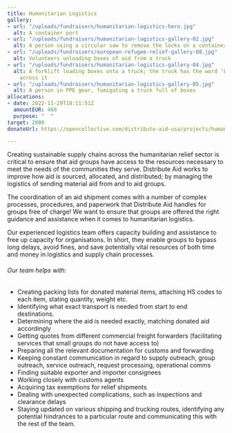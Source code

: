 ```yaml
---
title: Humanitarian Logistics
gallery:
- url: "/uploads/fundraisers/humanitarian-logistics-hero.jpg"
  alt: A container port
- url: "/uploads/fundraisers/humanitarian-logistics-gallery-02.jpg"
  alt: A person using a circular saw to remove the locks on a container
- url: "/uploads/fundraisers/european-refugee-relief-gallery-08.jpg"
  alt: Volunteers unloading boxes of aid from a truck
- url: "/uploads/fundraisers/humanitarian-logistics-gallery-04.jpg"
  alt: A forklift loading boxes onto a truck; the truck has the word ‘Logistics’ written
    across it
- url: "/uploads/fundraisers/humanitarian-logistics-gallery-05.jpg"
  alt: A person in PPE gear, fumigating a truck full of boxes
allocations:
- date: 2022-11-29T18:11:51Z
  amountEUR: 460
  purpose: "  "
target: 2000
donateUrl: https://opencollective.com/distribute-aid-usa/projects/humanitarian-logistics/donate?amount=20&interval=month&platformTip=0

---
```

Creating sustainable supply chains across the humanitarian relief sector is critical to ensure that aid groups have access to the resources necessary to meet the needs of the communities they serve. Distribute Aid works to improve how aid is sourced, allocated, and distributed; by managing the logistics of sending material aid from and to aid groups.

The coordination of an aid shipment comes with a number of complex processes, procedures, and paperwork that Distribute Aid handles for groups free of charge! We want to ensure that groups are offered the right guidance and assistance when it comes to humanitarian logistics.

Our experienced logistics team offers capacity building and assistance to free up capacity for organisations. In short, they enable groups to bypass long delays, avoid fines, and save potentially vital resources of both time and money in logistics and supply chain processes.

###### Our team helps with:

* Creating packing lists for donated material items, attaching HS codes to each item, stating quantity, weight etc.
* Identifying what exact transport is needed from start to end destinations.
* Determining where the aid is needed exactly, matching donated aid accordingly
* Getting quotes from different commercial freight forwarders (facilitating services that small groups do not have access to)
* Preparing all the relevant documentation for customs and forwarding
* Keeping constant communication in regard to supply outreach, group outreach, service outreach, request processing, operational comms
* Finding suitable exporter and importer consignees
* Working closely with customs agents
* Acquiring tax exemptions for relief shipments
* Dealing with unexpected complications, such as inspections and clearance delays
* Staying updated on various shipping and trucking routes, identifying any potential hindrances to a particular route and communicating this with the rest of the team.